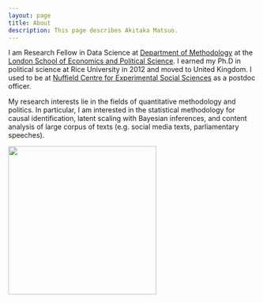 ```yaml
---
layout: page
title: About
description: This page describes Akitaka Matsuo.
---
```



I am Research Fellow in Data Science at  [Department of Methodology](http://www2.lse.ac.uk/methodologyInstitute/Home.aspx) at the [London School of Economics and Political Science](http://www.lse.ac.uk). I earned my Ph.D in political science at Rice University in 2012 and moved to United Kingdom. I used to be at [Nuffield Centre for Experimental Social Sciences](https://cess-web.nuff.ox.ac.uk) as a postdoc officer.

My research interests lie in the fields of quantitative methodology and politics. In particular, I am interested in the statistical methodology for causal identification, latent scaling with Bayesian inferences, and content analysis of large corpus of texts (e.g. social media texts, parliamentary speeches).
<div width="100%" style='display:block'>
<img src='{{ site.baseurl }}img/amatsuo.jpg' width='300' style='padding:0px' align = 'left'>
</div>
